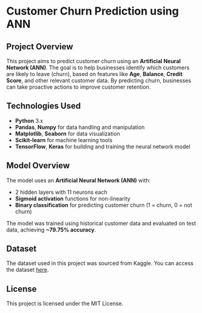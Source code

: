 # Customer Churn Prediction using ANN

## Project Overview
This project aims to predict customer churn using an **Artificial Neural Network (ANN)**. The goal is to help businesses identify which customers are likely to leave (churn), based on features like **Age**, **Balance**, **Credit Score**, and other relevant customer data. By predicting churn, businesses can take proactive actions to improve customer retention.

## Technologies Used
- **Python** 3.x
- **Pandas**, **Numpy** for data handling and manipulation
- **Matplotlib**, **Seaborn** for data visualization
- **Scikit-learn** for machine learning tools
- **TensorFlow**, **Keras** for building and training the neural network model

## Model Overview
The model uses an **Artificial Neural Network (ANN)** with:
- 2 hidden layers with 11 neurons each
- **Sigmoid activation** functions for non-linearity
- **Binary classification** for predicting customer churn (1 = churn, 0 = not churn)

The model was trained using historical customer data and evaluated on test data, achieving **~79.75% accuracy**.

## Dataset
The dataset used in this project was sourced from Kaggle. You can access the dataset [here](https://www.kaggle.com/datasets/rjmanoj/credit-card-customer-churn-prediction).

## License
This project is licensed under the MIT License.
